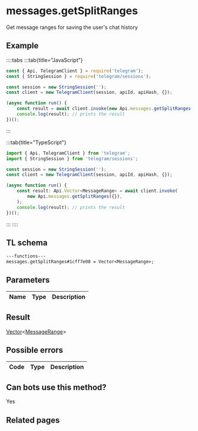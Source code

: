 # messages.getSplitRanges

Get message ranges for saving the user's chat history

## Example

::::tabs
:::tab{title="JavaScript"}

```js
const { Api, TelegramClient } = require('telegram');
const { StringSession } = require('telegram/sessions');

const session = new StringSession('');
const client = new TelegramClient(session, apiId, apiHash, {});

(async function run() {
    const result = await client.invoke(new Api.messages.getSplitRanges({}));
    console.log(result); // prints the result
})();
```

:::

:::tab{title="TypeScript"}

```ts
import { Api, TelegramClient } from 'telegram';
import { StringSession } from 'telegram/sessions';

const session = new StringSession('');
const client = new TelegramClient(session, apiId, apiHash, {});

(async function run() {
    const result: Api.Vector<MessageRange> = await client.invoke(
        new Api.messages.getSplitRanges({}),
    );
    console.log(result); // prints the result
})();
```

:::
::::

## TL schema

```txt
---functions---
messages.getSplitRanges#1cff7e08 = Vector<MessageRange>;
```

## Parameters

| Name | Type | Description |
| :--: | ---- | ----------- |

## Result

[Vector](https://core.telegram.org/type/Vector%20t)<[MessageRange](https://core.telegram.org/type/MessageRange)>

## Possible errors

| Code | Type | Description |
| :--: | ---- | ----------- |

## Can bots use this method?

Yes

## Related pages
